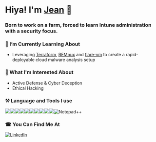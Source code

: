 # Hiya! I'm [Jean](https://www.linkedin.com/in/jajayerdis/) 👋

### Born to work on a farm, forced to learn Intune administration with a security focus.

### 🌱 I’m Currently Learning About
- Leveraging [Terraform](https://www.terraform.io), [REMnux](https://remnux.org/) and [flare-vm](https://github.com/mandiant/flare-vm) to create a rapid-deployable cloud malware analysis setup
  
### 🔎 What I'm Interested About
- Active Defense & Cyber Deception
- Ethical Hacking

### ⚒️ Language and Tools I use

<img src="https://img.shields.io/badge/Visual_Studio_Code-0078D4?style=for-the-badge&logo=visual%20studio%20code&logoColor=white" /><img src="https://img.shields.io/badge/Python-FFD43B?style=for-the-badge&logo=python&logoColor=blue" /><img src="https://img.shields.io/badge/Microsoft_Office-D83B01?style=for-the-badge&logo=microsoft-office&logoColor=white" /><img src="https://img.shields.io/badge/GitHub-100000?style=for-the-badge&logo=github&logoColor=white" /><img src="https://img.shields.io/badge/Windows-0078D6?style=for-the-badge&logo=windows&logoColor=white" /><img src="https://img.shields.io/badge/Linux-FCC624?style=for-the-badge&logo=linux&logoColor=black" /><img src="https://img.shields.io/badge/Arduino-00979D?style=for-the-badge&logo=Arduino&logoColor=white" /><img src="https://img.shields.io/badge/powershell-5391FE?style=for-the-badge&logo=powershell&logoColor=white" /><img src="https://img.shields.io/badge/VirtualBox-21416b?style=for-the-badge&logo=VirtualBox&logoColor=white" /><img src="https://img.shields.io/badge/Brave-FF1B2D?style=for-the-badge&logo=Brave&logoColor=white" />![Notepad++](https://img.shields.io/badge/Notepad++-90E59A.svg?style=for-the-badge&logo=notepad%2b%2b&logoColor=black)

### ☎ You Can Find Me At

[![LinkedIn](https://img.shields.io/badge/linkedin-%230077B5.svg?style=for-the-badge&logo=linkedin&logoColor=white)](https://www.linkedin.com/in/jajayerdis/)
